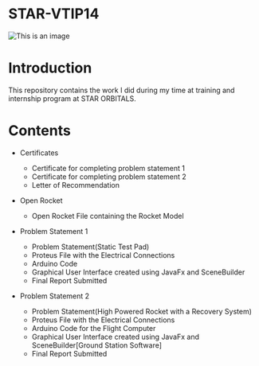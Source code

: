# STAR-VTIP14
![This is an image](https://www.starorbitals.com/wp-content/uploads/2020/09/STAR-Orbitals200-200.png)
# Introduction
This repository contains the work I did during my time at training and internship program at STAR ORBITALS.

# Contents
* Certificates
  - Certificate for completing problem statement 1
  - Certificate for completing problem statement 2
  - Letter of Recommendation

* Open Rocket
  - Open Rocket File containing the Rocket Model

* Problem Statement 1
  - Problem Statement(Static Test Pad)
  - Proteus File with the Electrical Connections
  - Arduino Code
  - Graphical User Interface created using JavaFx and SceneBuilder
  - Final Report Submitted

* Problem Statement 2
  - Problem Statement(High Powered Rocket with a Recovery System)
  - Proteus File with the Electrical Connections
  - Arduino Code for the Flight Computer
  - Graphical User Interface created using JavaFx and SceneBuilder[Ground Station Software]
  - Final Report Submitted
